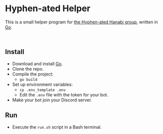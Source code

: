 # Hyphen-ated Helper

This is a small helper program for [the Hyphen-ated Hanabi group](https://github.com/Zamiell/hanabi-conventions), written in [Go](https://golang.org/).

<br />

## Install

* Download and install [Go](https://golang.org/).
* Clone the repo.
* Compile the project:
  * `go build`
* Set up environment variables:
  * `cp .env_template .env`
  * Edit the `.env` file with the token for your bot.
* Make your bot join your Discord server.

## Run

* Execute the `run.sh` script in a Bash terminal.
